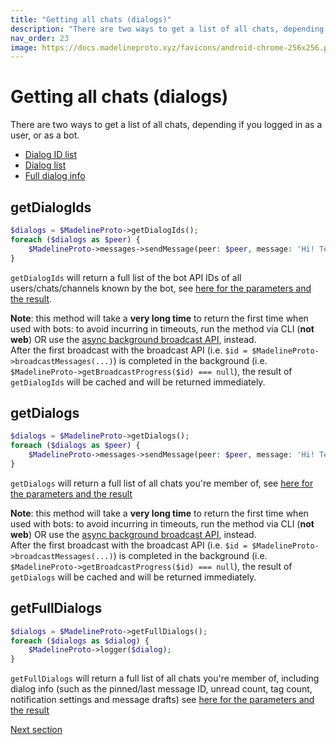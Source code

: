```yaml
---
title: "Getting all chats (dialogs)"
description: "There are two ways to get a list of all chats, depending if you logged in as a user, or as a bot."
nav_order: 23
image: https://docs.madelineproto.xyz/favicons/android-chrome-256x256.png
---
```

# Getting all chats (dialogs)

There are two ways to get a list of all chats, depending if you logged in as a user, or as a bot.

* [Dialog ID list](#getDialogIds)
* [Dialog list](#getDialogs)
* [Full dialog info](#getFullDialogs)

## getDialogIds
```php
$dialogs = $MadelineProto->getDialogIds();
foreach ($dialogs as $peer) {
    $MadelineProto->messages->sendMessage(peer: $peer, message: 'Hi! Testing MadelineProto broadcasting!');
}
```

`getDialogIds` will return a full list of the bot API IDs of all users/chats/channels known by the bot, see [here for the parameters and the result](https://docs.madelineproto.xyz/getDialogIds.html).  

**Note**: this method will take a **very long time** to return the first time when used with bots: to avoid incurring in timeouts, run the method via CLI (**not web**) OR use the [async background broadcast API](https://docs.madelineproto.xyz/docs/BROADCAST.html), instead.  
After the first broadcast with the broadcast API (i.e. `$id = $MadelineProto->broadcastMessages(...)`) is completed in the background (i.e. `$MadelineProto->getBroadcastProgress($id) === null`), the result of `getDialogIds` will be cached and will be returned immediately.  

## getDialogs
```php
$dialogs = $MadelineProto->getDialogs();
foreach ($dialogs as $peer) {
    $MadelineProto->messages->sendMessage(peer: $peer, message: 'Hi! Testing MadelineProto broadcasting!');
}
```

`getDialogs` will return a full list of all chats you're member of, see [here for the parameters and the result](https://docs.madelineproto.xyz/getDialogs.html)

**Note**: this method will take a **very long time** to return the first time when used with bots: to avoid incurring in timeouts, run the method via CLI (**not web**) OR use the [async background broadcast API](https://docs.madelineproto.xyz/docs/BROADCAST.html), instead.  
After the first broadcast with the broadcast API (i.e. `$id = $MadelineProto->broadcastMessages(...)`) is completed in the background (i.e. `$MadelineProto->getBroadcastProgress($id) === null`), the result of `getDialogs` will be cached and will be returned immediately.  

## getFullDialogs
```php
$dialogs = $MadelineProto->getFullDialogs();
foreach ($dialogs as $dialog) {
    $MadelineProto->logger($dialog);
}
```

`getFullDialogs` will return a full list of all chats you're member of, including dialog info (such as the pinned/last message ID, unread count, tag count, notification settings and message drafts) see [here for the parameters and the result](https://docs.madelineproto.xyz/getFullDialogs.html)

<a href="https://docs.madelineproto.xyz/docs/INLINE_BUTTONS.html">Next section</a>